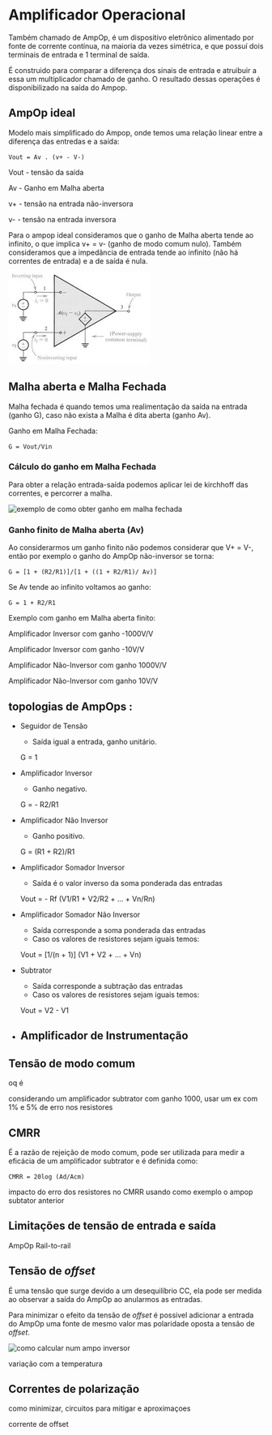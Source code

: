 # Amplificador Operacional

Também chamado de AmpOp, é um dispositivo eletrônico alimentado por fonte de corrente contínua, na maioria da vezes simétrica, e que possuí dois terminais de entrada e 1 terminal de saída.  

É construido para comparar a diferença dos sinais de entrada e atruibuir a essa um multiplicador chamado de ganho. O resultado dessas operações é disponibilizado na saída do Ampop.

## AmpOp ideal

Modelo mais simplificado do Ampop, onde temos uma relação linear entre a diferença das entredas e a saída:

    Vout = Av . (v+ - V-)

Vout - tensão da saída

Av - Ganho em Malha aberta 

v+ - tensão na entrada não-inversora

v- - tensão na entrada inversora

Para o ampop ideal consideramos que o ganho de Malha aberta tende ao infinito, o que implica v+ = v- (ganho de modo comum nulo). Também consideramos que a impedância de entrada tende ao infinito (não há correntes de entrada) e a de saída é nula.

![Ampop ideal](./img/ideal.jpeg)

## Malha aberta e Malha Fechada

Malha fechada é quando temos uma realimentação da saída na entrada (ganho G), caso não exista a Malha é dita aberta (ganho Av).

Ganho em Malha Fechada:

    G = Vout/Vin

### Cálculo do ganho em Malha Fechada

Para obter a relação entrada-saída podemos aplicar lei de kirchhoff das correntes, e percorrer a malha.

![exemplo de como obter ganho em malha fechada]()

### Ganho finito de Malha aberta (Av)

Ao considerarmos um ganho finito não podemos considerar que V+ = V-, então por exemplo o ganho do AmpOp não-inversor se torna:

    G = [1 + (R2/R1)]/[1 + ((1 + R2/R1)/ Av)]

Se Av tende ao infinito voltamos ao ganho:

    G = 1 + R2/R1

Exemplo com ganho em Malha aberta finito: 

Amplificador Inversor com ganho -1000V/V

Amplificador Inversor com ganho -10V/V

Amplificador Não-Inversor com ganho 1000V/V

Amplificador Não-Inversor com ganho 10V/V



## topologias de AmpOps :

+ Seguidor de Tensão
    - Saída igual a entrada, ganho unitário.
    
    G = 1

+ Amplificador Inversor
    - Ganho negativo.

    G = - R2/R1

+ Amplificador Não Inversor
    - Ganho positivo.

    G = (R1 + R2)/R1


+ Amplificador Somador Inversor
    - Saída é o valor inverso da soma ponderada das entradas

    Vout = - Rf (V1/R1 + V2/R2 + ... + Vn/Rn)

+ Amplificador Somador Não Inversor
    - Saída corresponde a soma ponderada das entradas
    - Caso os valores de resistores sejam iguais temos:

    Vout = [1/(n + 1)] (V1 + V2 + ... + Vn)

+ Subtrator
    - Saída corresponde a subtração das entradas
    - Caso os valores de resistores sejam iguais temos:

    Vout = V2 - V1

+ Amplificador de Instrumentação
    - 

## Tensão de modo comum

oq é

considerando um amplificador subtrator com ganho 1000, usar um ex com 1% e 5% de erro nos resistores

## CMRR

É a razão de rejeição de modo comum, pode ser utilizada para medir a eficácia de um amplificador subtrator e é definida como:

    CMRR = 20log (Ad/Acm)

impacto do erro dos resistores no CMRR usando como exemplo o ampop subtator anterior

## Limitações de tensão de entrada e saída

AmpOp Rail-to-rail

## Tensão de *offset*

É uma  tensão que surge devido a um desequilíbrio CC, ela pode ser medida ao observar a saída do AmpOp ao anularmos as entradas. 

Para minimizar o efeito da tensão de *offset* é possivel adicionar a entrada do AmpOp uma fonte de mesmo valor mas polaridade oposta a tensão de *offset*.   

![como calcular num ampo inversor]()

variação com a temperatura

## Correntes de polarização

como minimizar, circuitos para mitigar e aproximaçoes

corrente de offset